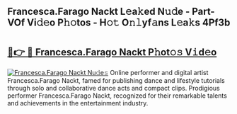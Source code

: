 ## Francesca.Farago Nackt L𝚎a𝚔ed N𝚞𝚍e - Part-VOf Vi𝚍𝚎o P𝚑𝚘tos - H𝚘𝚝 O𝚗𝚕yf𝚊ns L𝚎a𝚔s 4Pf3b

# <h2><a href="http://kf24ys.oniu.top/?m=Francesca.Farago+Nackt">🔗👉 🔴 Francesca.Farago Nackt P𝚑ot𝚘𝚜 V𝚒d𝚎o</a></h2>

[![Francesca.Farago Nackt Nu𝚍e𝚜](https://i.imgur.com/0qMVB7G.gif)](http://kf24ys.oniu.top/?m=Francesca.Farago+Nackt)
Online performer and digital artist Francesca.Farago Nackt, famed for publishing dance and lifestyle tutorials through solo and collaborative dance acts and compact clips. Prodigious performer Francesca.Farago Nackt, recognized for their remarkable talents and achievements in the entertainment industry.  
